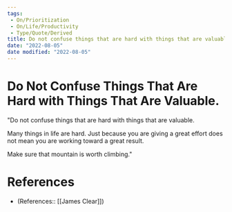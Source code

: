 ```yaml
---
tags:
 - On/Prioritization
 - On/Life/Productivity
 - Type/Quote/Derived 
title: Do not confuse things that are hard with things that are valuable.
date: "2022-08-05"
date modified: "2022-08-05"
---
```


# Do Not Confuse Things That Are Hard with Things That Are Valuable.
"Do not confuse things that are hard with things that are valuable.

Many things in life are hard. Just because you are giving a great effort does not mean you are working toward a great result.

Make sure that mountain is worth climbing."

# References
- (References:: [[James Clear]])
